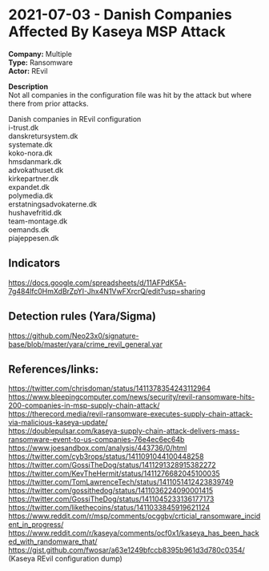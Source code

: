 # 2021-07-03 - Danish Companies Affected By Kaseya MSP Attack
**Company:** Multiple  
**Type:** Ransomware  
**Actor:** REvil  

**Description**  
Not all companies in the configuration file was hit by the attack but where there from prior attacks.

Danish companies in REvil configuration   
i-trust.dk  
danskretursystem.dk  
systemate.dk  
koko-nora.dk  
hmsdanmark.dk  
advokathuset.dk  
kirkepartner.dk  
expandet.dk  
polymedia.dk  
erstatningsadvokaterne.dk  
hushavefritid.dk  
team-montage.dk  
oemands.dk  
piajeppesen.dk  

## Indicators
https://docs.google.com/spreadsheets/d/11AFPdK5A-7g484lfc0HmXdBrZpYI-Jhx4N1VwFXrcrQ/edit?usp=sharing  

## Detection rules (Yara/Sigma)  
https://github.com/Neo23x0/signature-base/blob/master/yara/crime_revil_general.yar  

## References/links:  
https://twitter.com/chrisdoman/status/1411378354243112964   
https://www.bleepingcomputer.com/news/security/revil-ransomware-hits-200-companies-in-msp-supply-chain-attack/  
https://therecord.media/revil-ransomware-executes-supply-chain-attack-via-malicious-kaseya-update/  
https://doublepulsar.com/kaseya-supply-chain-attack-delivers-mass-ransomware-event-to-us-companies-76e4ec6ec64b  
https://www.joesandbox.com/analysis/443736/0/html   
https://twitter.com/cyb3rops/status/1411091044100448258  
https://twitter.com/GossiTheDog/status/1411291328915382272  
https://twitter.com/KevTheHermit/status/1411276682045100035  
https://twitter.com/TomLawrenceTech/status/1411051412423839749  
https://twitter.com/gossithedog/status/1411036224090001415  
https://twitter.com/GossiTheDog/status/1411045233136177173  
https://twitter.com/likethecoins/status/1411033845919621124  
https://www.reddit.com/r/msp/comments/ocggbv/crticial_ransomware_incident_in_progress/  
https://www.reddit.com/r/kaseya/comments/ocf0x1/kaseya_has_been_hacked_with_randomware_that/  
https://gist.github.com/fwosar/a63e1249bfccb8395b961d3d780c0354/ (Kaseya REvil configuration dump)  
